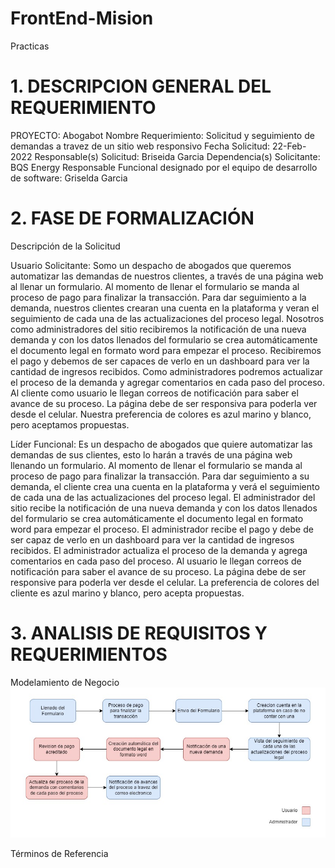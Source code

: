 # FrontEnd-Mision
Practicas

# 1.	DESCRIPCION GENERAL DEL REQUERIMIENTO

PROYECTO: Abogabot
Nombre Requerimiento: Solicitud y seguimiento de demandas a travez de un sitio web responsivo
Fecha Solicitud: 22-Feb-2022
Responsable(s) Solicitud: Briseida Garcia
Dependencia(s) Solicitante: BQS Energy
Responsable Funcional designado por el equipo de desarrollo de software: Griselda Garcia

# 2.	FASE DE FORMALIZACIÓN

Descripción de la Solicitud

Usuario Solicitante:
Somo un despacho de abogados que queremos automatizar las demandas de nuestros clientes, a través de una página web al llenar un formulario. Al momento de llenar el formulario se manda al proceso de pago para finalizar la transacción. Para dar seguimiento a la demanda, nuestros clientes crearan una cuenta en la plataforma y veran el seguimiento de cada una de las actualizaciones del proceso legal. Nosotros como administradores del sitio recibiremos la notificación de una nueva demanda y con los datos llenados del formulario se crea automáticamente el documento legal en formato word para empezar el proceso. Recibiremos el pago y debemos de ser capaces de verlo en un dashboard para ver la cantidad de ingresos recibidos. Como administradores podremos actualizar el proceso de la demanda y agregar comentarios en cada paso del proceso. Al cliente como usuario le llegan correos de notificación para saber el avance de su proceso. La página debe de ser responsiva para poderla ver desde el celular. Nuestra preferencia de colores es azul marino y blanco, pero aceptamos propuestas.

Líder Funcional:
Es un despacho de abogados que quiere automatizar las demandas de sus clientes, esto lo harán a través de una página web llenando un formulario. Al momento de llenar el formulario se manda al proceso de pago para finalizar la transacción. Para dar seguimiento a su demanda, el cliente crea una cuenta en la plataforma y verá el seguimiento de cada una de las actualizaciones del proceso legal. El administrador del sitio recibe la notificación de una nueva demanda y con los datos llenados del formulario se crea automáticamente el documento legal en formato word para empezar el proceso. El administrador recibe el pago y debe de ser capaz de verlo en un dashboard para ver la cantidad de ingresos recibidos. El administrador actualiza el proceso de la demanda y agrega comentarios en cada paso del proceso. Al usuario le llegan correos de notificación para saber el avance de su proceso. La página debe de ser responsive para poderla ver desde el celular. La preferencia de colores del cliente es azul marino y blanco, pero acepta propuestas.


# 3.	ANALISIS DE REQUISITOS Y REQUERIMIENTOS 

Modelamiento de Negocio
![Modelamiento de Negocio](https://github.com/GriseldaGarciaE/FrontEnd-Mision/blob/4bbc5091cf216a1f4aed08e33db12aaff5680d44/images/Modelamiento%20de%20Negocio.jpg)

Términos de Referencia












